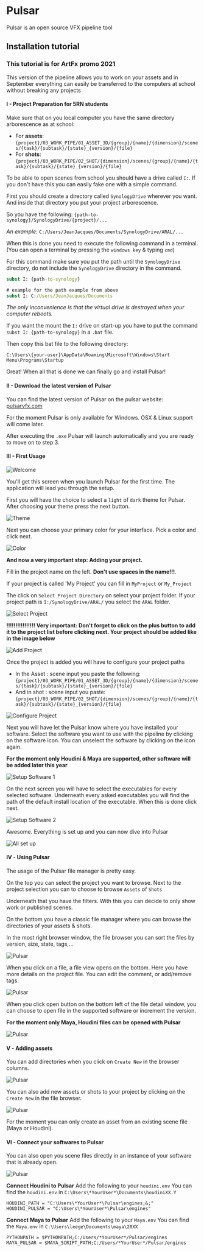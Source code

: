 # Pulsar

Pulsar is an open source VFX pipeline tool

## Installation tutorial

### This tutorial is for ArtFx promo 2021
This version of the pipeline allows you to work on your assets and in September everything can easily be transferred to the computers at school without breaking any projects

#### I - Project Preparation for 5RN students

Make sure that on you local computer you have the same directory arborescence as at school:
- For **assets**: `{project}/03_WORK_PIPE/01_ASSET_3D/{group}/{name}/{dimension}/scenes/{task}/{subtask}/{state}_{version}/{file}`
- For **shots**: `{project}/03_WORK_PIPE/02_SHOT/{dimension}/scenes/{group}/{name}/{task}/{subtask}/{state}_{version}/{file}`

To be able to open scenes from school you should have a drive called `I:`. If you don't have this you can easily fake one with a simple command.

First you should create a directory called `SynologyDrive` wherever you want. And inside that directory you put your project arborescence.

So you have the following:
`{path-to-synology}/SynologyDrive/{project}/...`

*An example*:
`C:/Users/JeanJacques/Documents/SynologyDrive/ARAL/...`

When this is done you need to execute the following command in a terminal. (You can open a terminal by pressing the `windows key` & typing `cmd`)

For this command make sure you put the path until the `SynologyDrive` directory, do not include the `SynologyDrive` directory in the command.

```bat
subst I: {path-to-synology}

# example for the path example from above
subst I: C:/Users/JeanJacques/Documents
```

*The only inconvenience is that the virtual drive is destroyed when your computer reboots.*

If you want the mount the `I:` drive on start-up you have to put the command `subst I: {path-to-synology}` in a `.bat` file.

Then copy this bat file to the following directory:
```
C:\Users\{your-user}\AppData\Roaming\Microsoft\Windows\Start Menu\Programs\Startup
```

Great! When all that is done we can finally go and install Pulsar!

#### II - Download the latest version of Pulsar
You can find the latest version of Pulsar on the pulsar website:
[pulsarvfx.com](https://pulsarvfx.com/)

<!-- ![Github Release](https://github.com/ArtFXDev/Pulsar/raw/master/tutorials/img/github-release.png) -->

For the moment Pulsar is only available for Windows. OSX & Linux support will come later.

After executing the `.exe` Pulsar will launch automatically and you are ready to move on to step 3.

#### III - First Usage

![Welcome](https://github.com/ArtFXDev/Pulsar/raw/master/tutorials/img/first-usage-1.png)

You'll get this screen when you launch Pulsar for the first time. The application will lead you through the setup.

First you will have the choice to select a `light` of `dark` theme for Pulsar. After choosing your theme press the next button.

![Theme](https://github.com/ArtFXDev/Pulsar/raw/master/tutorials/img/first-usage-2.png)

Next you can choose your primary color for your interface. Pick a color and click next.

![Color](https://github.com/ArtFXDev/Pulsar/raw/master/tutorials/img/first-usage-3.png)

**And now a very important step: Adding your project.**

Fill in the project name on the left. **Don't use spaces in the name!!!**.

If your project is called 'My Project' you can fill in `MyProject` or `My_Project`

The click on `Select Project Directory` on select your project folder.
If your project path is `I:/SynologyDrive/ARAL/` you select the `ARAL` folder.

![Select Project](https://github.com/ArtFXDev/Pulsar/raw/master/tutorials/img/first-usage-4.png)

**!!!!!!!!!!!!!!!! Very important: Don't forget to click on the plus button to add it to the project list before clicking next. Your project should be added like in the image below**

![Add Project](https://github.com/ArtFXDev/Pulsar/raw/master/tutorials/img/first-usage-5.png)

Once the project is added you will have to configure your project paths
- In the Asset : scene input you paste the following:
`{project}/03_WORK_PIPE/01_ASSET_3D/{group}/{name}/{dimension}/scenes/{task}/{subtask}/{state}_{version}/{file}`
- And in shot : scene input you paste:
`{project}/03_WORK_PIPE/02_SHOT/{dimension}/scenes/{group}/{name}/{task}/{subtask}/{state}_{version}/{file}`

![Configure Project](https://github.com/ArtFXDev/Pulsar/raw/master/tutorials/img/first-usage-5-1.png)

Next you will have let the Pulsar know where you have installed your software.
Select the software you want to use with the pipeline by clicking on the software icon.
You can unselect the software by clicking on the icon again.

**For the moment only Houdini & Maya are supported, other software will be added later this year**

![Setup Software 1](https://github.com/ArtFXDev/Pulsar/raw/master/tutorials/img/first-usage-5-2.png)

On the next screen you will have to select the executables for every selected software.
Underneath every asked executables you will find the path of the default install location of the executable.
When this is done click next.

![Setup Software 2](https://github.com/ArtFXDev/Pulsar/raw/master/tutorials/img/first-usage-5-3.png)

Awesome. Everything is set up and you can now dive into Pulsar

![All set up](https://github.com/ArtFXDev/Pulsar/raw/master/tutorials/img/first-usage-6.png)

#### IV - Using Pulsar

The usage of the Pulsar file manager is pretty easy.

On the top you can select the project you want to browse. Next to the project selection you can to choose to browse `Assets` of `Shots`

Underneath that you have the filters. With this you can decide to only show work or published scenes.

On the bottom you have a classic file manager where you can browse the directories of your assets & shots.

In the most right browser window, the file browser you can sort the files by version, size, state, tags,...

![Pulsar](https://github.com/ArtFXDev/Pulsar/raw/master/tutorials/img/pulsar-1.png)

When you click on a file, a file view opens on the bottom. Here you have more details on the project file. You can edit the comment, or add/remove tags.

![Pulsar](https://github.com/ArtFXDev/Pulsar/raw/master/tutorials/img/pulsar-2.png)

When you click open button on the bottom left of the file detail window, you can choose to open file in the supported software or increment the version.

**For the moment only Maya, Houdini files can be opened with Pulsar**

![Pulsar](https://github.com/ArtFXDev/Pulsar/raw/master/tutorials/img/pulsar-3.png)

#### V - Adding assets

You can add directories when you click on `Create New` in the browser columns.

![Pulsar](https://github.com/ArtFXDev/Pulsar/raw/master/tutorials/img/pulsar-4.png)

You can also add new assets or shots to your project by clicking on the `Create New` in the file browser.

![Pulsar](https://github.com/ArtFXDev/Pulsar/raw/master/tutorials/img/pulsar-5.png)

For the moment you can only create an asset from an existing scene file (Maya or Houdini).

#### VI - Connect your softwares to Pulsar

You can also open you scene files directly in an instance of your software that is already open.

![Pulsar](https://github.com/ArtFXDev/Pulsar/raw/master/tutorials/img/pulsar-6.png)

**Connect Houdini to Pulsar**
Add the following to your `houdini.env`
You can find the `houdini.env` in `C:\Users\*YourUser*\Documents\houdiniXX.Y`
```
HOUDINI_PATH = "C:\Users\*YourUser*\Pulsar\engines;&;"
HOUDINI_PULSAR = "C:\Users\*YourUser*\Pulsar\engines"
```

**Connect Maya to Pulsar**
Add the following to your `Maya.env`
You can find the `Maya.env` in `C:\Users\leege\Documents\maya\20XX`
```
PYTHONPATH = $PYTHONPATH;C:/Users/*YourUser*/Pulsar/engines
MAYA_PULSAR = $MAYA_SCRIPT_PATH;C:/Users/*YourUser*/Pulsar/engines
```

[GithubRelease]: https://github.com/ArtFXDev/Pulsar/releases
